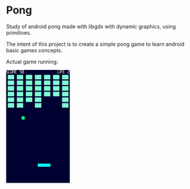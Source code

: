 # Pong
Study of android pong made with libgdx with dynamic graphics, using primitives.


The intent of this project is to create a simple pong game to learn android basic games concepts.

Actual game running:

![Image of actual game](https://github.com/ricardaotsi/Pong/blob/master/screenshot.png)

